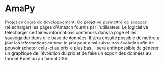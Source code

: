 # AmaPy
Projet en cours de développement.
Ce projet va permettre de scapper (télécharger) les pages d'Amazon fournis par l'utilisateur.
Le logiciel va télécharger certaines informations contenues dans la page et les sauvegarder dans une base de données.
Il sera ensuite possible de mettre à jour les informations comme le prix pour ainsi suivre son évolution afin de 
pouvoir acheter celui-ci au prix le plus bas.
Il sera enfin possible de générer un graphique de l'évolution du prix et de faire un export des données au format Excel
ou au format CSV.